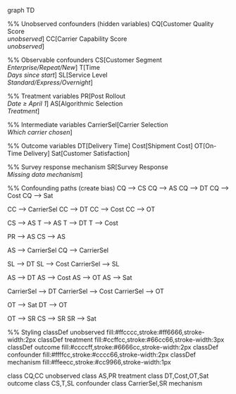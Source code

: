 graph TD

%% Unobserved confounders (hidden variables)
CQ[Customer Quality Score<br/><i>unobserved</i>]
CC[Carrier Capability Score<br/><i>unobserved</i>]

%% Observable confounders
CS[Customer Segment<br/><i>Enterprise/Repeat/New</i>]
T[Time<br/><i>Days since start</i>]
SL[Service Level<br/><i>Standard/Express/Overnight</i>]

%% Treatment variables
PR[Post Rollout<br/><i>Date ≥ April 1</i>]
AS[Algorithmic Selection<br/><i>Treatment</i>]

%% Intermediate variables
CarrierSel[Carrier Selection<br/><i>Which carrier chosen</i>]

%% Outcome variables
DT[Delivery Time]
Cost[Shipment Cost]
OT[On-Time Delivery]
Sat[Customer Satisfaction]

%% Survey response mechanism
SR[Survey Response<br/><i>Missing data mechanism</i>]

%% Confounding paths (create bias)
CQ --> CS
CQ --> AS
CQ --> DT
CQ --> Cost
CQ --> Sat

CC --> CarrierSel
CC --> DT
CC --> Cost
CC --> OT

CS --> AS
T --> AS
T --> DT
T --> Cost

PR --> AS
CS --> AS

AS --> CarrierSel
CQ --> CarrierSel

SL --> DT
SL --> Cost
CarrierSel --> SL

AS --> DT
AS --> Cost
AS --> OT
AS --> Sat

CarrierSel --> DT
CarrierSel --> Cost
CarrierSel --> OT

OT --> Sat
DT --> OT

OT --> SR
CS --> SR
SR --> Sat

%% Styling
classDef unobserved fill:#ffcccc,stroke:#ff6666,stroke-width:2px
classDef treatment fill:#ccffcc,stroke:#66cc66,stroke-width:3px
classDef outcome fill:#ccccff,stroke:#6666cc,stroke-width:2px
classDef confounder fill:#ffffcc,stroke:#cccc66,stroke-width:2px
classDef mechanism fill:#ffeecc,stroke:#cc9966,stroke-width:1px

class CQ,CC unobserved
class AS,PR treatment
class DT,Cost,OT,Sat outcome
class CS,T,SL confounder
class CarrierSel,SR mechanism

